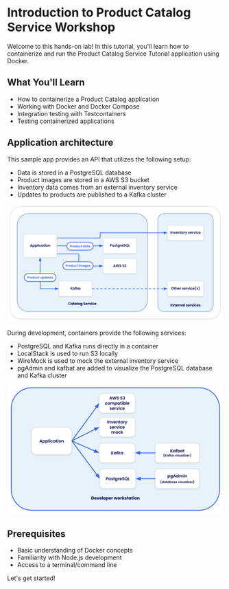 # Introduction to Product Catalog Service Workshop

Welcome to this hands-on lab! In this tutorial, you'll learn how to containerize and run the Product Catalog Service Tutorial application using Docker.

## What You'll Learn

- How to containerize a Product Catalog application
- Working with Docker and Docker Compose
- Integration testing with Testcontainers
- Testing containerized applications

## Application architecture

This sample app provides an API that utilizes the following setup:

- Data is stored in a PostgreSQL database
- Product images are stored in a AWS S3 bucket
- Inventory data comes from an external inventory service
- Updates to products are published to a Kafka cluster

![Application architecture](./images/architecture.png)

During development, containers provide the following services:

- PostgreSQL and Kafka runs directly in a container
- LocalStack is used to run S3 locally
- WireMock is used to mock the external inventory service
- pgAdmin and kafbat are added to visualize the PostgreSQL database and Kafka cluster

![Dev environment architecture](./images/dev-environment-architecture.png)

## Prerequisites

- Basic understanding of Docker concepts
- Familiarity with Node.js development
- Access to a terminal/command line



Let's get started!
